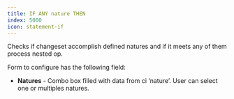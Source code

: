 ```yaml
---
title: IF ANY nature THEN
index: 5000
icon: statement-if
---
```


Checks if changeset accomplish defined natures and if it meets any of them process nested op.

Form to configure has the following field:

- **Natures** - Combo box filled with data from ci ‘nature’. User can select one or multiples natures.


